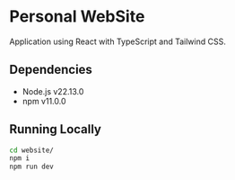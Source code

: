# Personal WebSite

Application using React with TypeScript and Tailwind CSS.

## Dependencies

- Node.js v22.13.0
- npm v11.0.0

## Running Locally

```sh
cd website/
npm i
npm run dev
```

